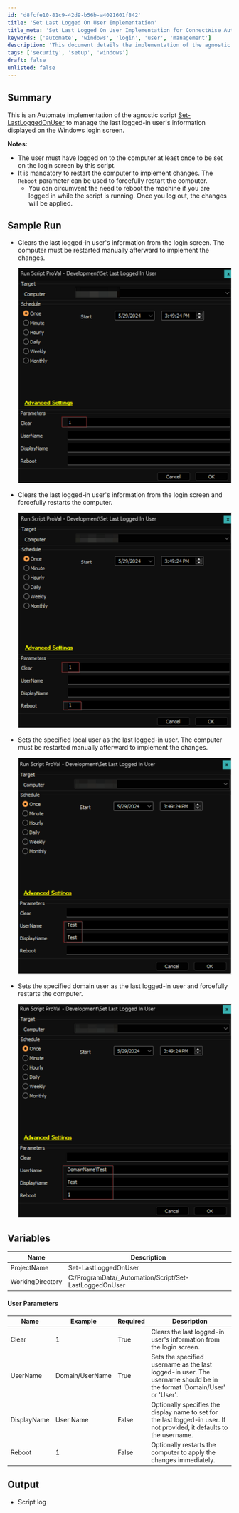 ```yaml
---
id: 'd8fcfe10-81c9-42d9-b56b-a4021601f842'
title: 'Set Last Logged On User Implementation'
title_meta: 'Set Last Logged On User Implementation for ConnectWise Automate'
keywords: ['automate', 'windows', 'login', 'user', 'management']
description: 'This document details the implementation of the agnostic script Set-LastLoggedOnUser for ConnectWise Automate, which manages the last logged-in user information displayed on the Windows login screen. It covers usage notes, sample runs, variables, user parameters, and output expectations.'
tags: ['security', 'setup', 'windows']
draft: false
unlisted: false
---
```


## Summary

This is an Automate implementation of the agnostic script [Set-LastLoggedOnUser](<../../powershell/Set-LastLoggedOnUser.md>) to manage the last logged-in user's information displayed on the Windows login screen.

**Notes:**
- The user must have logged on to the computer at least once to be set on the login screen by this script.
- It is mandatory to restart the computer to implement changes. The `Reboot` parameter can be used to forcefully restart the computer.
  - You can circumvent the need to reboot the machine if you are logged in while the script is running. Once you log out, the changes will be applied.

## Sample Run

- Clears the last logged-in user's information from the login screen. The computer must be restarted manually afterward to implement the changes.
  
  ![Sample Run 1](../../../static/img/Set-Last-Logged-In-User/image_1.png)

- Clears the last logged-in user's information from the login screen and forcefully restarts the computer.
  
  ![Sample Run 2](../../../static/img/Set-Last-Logged-In-User/image_2.png)

- Sets the specified local user as the last logged-in user. The computer must be restarted manually afterward to implement the changes.
  
  ![Sample Run 3](../../../static/img/Set-Last-Logged-In-User/image_3.png)

- Sets the specified domain user as the last logged-in user and forcefully restarts the computer.
  
  ![Sample Run 4](../../../static/img/Set-Last-Logged-In-User/image_4.png)

## Variables

| Name              | Description                                          |
|-------------------|------------------------------------------------------|
| ProjectName       | Set-LastLoggedOnUser                                |
| WorkingDirectory   | C:/ProgramData/_Automation/Script/Set-LastLoggedOnUser |

#### User Parameters

| Name        | Example              | Required | Description                                                                                     |
|-------------|----------------------|----------|-------------------------------------------------------------------------------------------------|
| Clear       | 1                    | True     | Clears the last logged-in user's information from the login screen.                           |
| UserName    | Domain/UserName      | True     | Sets the specified username as the last logged-in user. The username should be in the format 'Domain/User' or 'User'. |
| DisplayName | User Name            | False    | Optionally specifies the display name to set for the last logged-in user. If not provided, it defaults to the username. |
| Reboot      | 1                    | False    | Optionally restarts the computer to apply the changes immediately.                             |

## Output

- Script log
